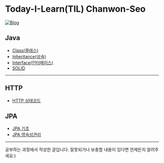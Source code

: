 # Today-I-Learn(TIL) Chanwon-Seo

[![Blog](https://img.shields.io/badge/blog-Chanwon--Seo-brightgreen)](https://chanwon-seo.tistory.com//)

## Java

- [Class(클래스)](<https://github.com/Chanwon-Seo/Today-I-Learn/blob/main/JAVA/Class(%ED%81%B4%EB%9E%98%EC%8A%A4).md>)
- [Inheritance(상속)](<https://github.com/Chanwon-Seo/Today-I-Learn/blob/main/JAVA/Inheritance(%EC%83%81%EC%86%8D).md>)
- [Interface(인터페이스)](<https://github.com/Chanwon-Seo/Today-I-Learn/blob/main/JAVA/Interface(%EC%9D%B8%ED%84%B0%ED%8E%98%EC%9D%B4%EC%8A%A4).md>)
- [SOLID](https://github.com/Chanwon-Seo/Today-I-Learn/blob/main/JAVA/SOLID.md)
<hr/>

## HTTP

- [HTTP 상태코드](https://github.com/Chanwon-Seo/Today-I-Learn/blob/main/HTTP/HTTP%20%EC%83%81%ED%83%9C%EC%BD%94%EB%93%9C.md)

## JPA

- [JPA 기초](https://github.com/Chanwon-Seo/Today-I-Learn/blob/main/JPA/JPA_%EA%B8%B0%EC%B4%88.md)
- [JPA 영속성관리](https://github.com/Chanwon-Seo/Today-I-Learn/blob/main/JPA/JPA_%EC%98%81%EC%86%8D%EC%84%B1%EA%B4%80%EB%A6%AC.md)

<hr/>
공부하는 과정에서 작성한 글입니다. 잘못되거나 보충할 내용이 있다면 언제든지 알려주세요:)
